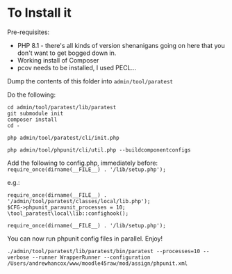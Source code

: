 # To Install it #

Pre-requisites:
* PHP 8.1 - there's all kinds of version shenanigans going on here that you don't want to get bogged down in.
* Working install of Composer
* pcov needs to be installed, I used PECL...

Dump the contents of this folder into `admin/tool/paratest`

Do the following:
```
cd admin/tool/paratest/lib/paratest
git submodule init
composer install
cd -

php admin/tool/paratest/cli/init.php

php admin/tool/phpunit/cli/util.php --buildcomponentconfigs
```
Add the following to config.php, immediately before:
`require_once(dirname(__FILE__) . '/lib/setup.php');`

e.g.:
```
require_once(dirname(__FILE__) . '/admin/tool/paratest/classes/local/lib.php');
$CFG->phpunit_paraunit_processes = 10;
\tool_paratest\local\lib::confighook();

require_once(dirname(__FILE__) . '/lib/setup.php');
```

You can now run phpunit config files in parallel. Enjoy!

`./admin/tool/paratest/lib/paratest/bin/paratest --processes=10 --verbose --runner WrapperRunner --configuration /Users/andrewhancox/www/moodle45raw/mod/assign/phpunit.xml`
